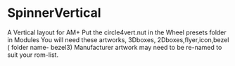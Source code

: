 # SpinnerVertical
A Vertical layout for AM+
Put the circle4vert.nut in the Wheel presets folder in Modules
You will need these artworks, 3Dboxes, 2Dboxes,flyer,icon,bezel ( folder name- bezel3)
Manufacturer artwork may need to be re-named to suit your rom-list.
